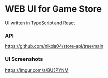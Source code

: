 # WEB UI for Game Store

UI written in TypeScript and React

### API
https://github.com/nikola04/store-api/tree/main

### UI Screenshots
https://imgur.com/a/BU5PYNM
